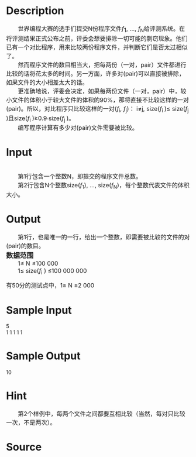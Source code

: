 
# Description

<div class="content"><div align="center"></div>
<div style="text-indent: 24pt"><span style="font-size: 12pt">世界编程大赛的选手们提交</span><span style="font-size: 12pt">N</span><span style="font-size: 12pt">份程序文件</span><i><span style="font-size: 12pt">f</span></i><sub><span style="font-size: 12pt">1</span></sub><span style="font-size: 12pt">, …, <i>f</i><sub>N</sub></span><span style="font-size: 12pt">给评测系统。在将评测结果正式公布之前，评委会想要排除一切可能的剽窃现象。他们已有一个对比程序，用来比较两份程序文件，并判断它们是否太过相似了。</span></div>
<div style="text-indent: 24pt"><span style="font-size: 12pt">然而程序文件的数目相当大，把每两份（一对，</span><span style="font-size: 12pt">pair</span><span style="font-size: 12pt">）文件都进行比较的话将花太多的时间。另一方面，许多对</span><span style="font-size: 12pt">(pair)</span><span style="font-size: 12pt">可以直接被排除，如果文件的大小相差太大的话。</span></div>
<div style="text-indent: 24pt"><span style="font-size: 12pt">更准确地说，评委会决定，如果每两份文件（一对，</span><span style="font-size: 12pt">pair</span><span style="font-size: 12pt">）中，较小文件的体积小于较大文件的体积的</span><span style="font-size: 12pt">90%</span><span style="font-size: 12pt">，那将直接不比较这样的一对</span><span style="font-size: 12pt">(pair)</span><span style="font-size: 12pt">。所以，对比程序只比较这样的一对</span><span style="font-size: 12pt">(<i>f</i><sub>i</sub>, <i>f</i><sub>j</sub>)</span><span style="font-size: 12pt">：</span><span style="font-size: 12pt"> i≠j, size(<i>f</i><sub>i </sub>)≤ size(<i>f</i><sub>j </sub>)</span><span style="font-size: 12pt">且</span><span style="font-size: 12pt">size(<i>f</i><sub>i </sub>)≥0.9∙size(<i>f</i><sub>j </sub>)</span><span style="font-size: 12pt">。</span></div>
<div style="text-indent: 24pt"><span style="font-size: 12pt">编写程序计算有多少对</span><span style="font-size: 12pt">(pair)</span><span style="font-size: 12pt">文件需要被比较。</span></div>
<div></div></div>

# Input

<div class="content"><div> </div>
<div style="text-indent: 24pt"><span style="font-size: 12pt">第</span><span style="font-size: 12pt">1</span><span style="font-size: 12pt">行包含一个整数</span><span style="font-size: 12pt">N</span><span style="font-size: 12pt">，即提交的程序文件总数。</span></div>
<div style="text-indent: 24pt"><span style="font-size: 12pt">第</span><span style="font-size: 12pt">2</span><span style="font-size: 12pt">行包含</span><span style="font-size: 12pt">N</span><span style="font-size: 12pt">个整数</span><span style="font-size: 12pt">size(<i>f</i><sub>1</sub>), …, size(<i>f</i><sub>N</sub>)</span><span style="font-size: 12pt">，每个整数代表文件的体积大小。</span></div>
<div style="text-indent: 24pt"></div></div>

# Output

<div class="content"><div style="text-indent: 24pt"><span style="font-size: 12pt">第</span><span style="font-size: 12pt">1</span><span style="font-size: 12pt">行，也是唯一的一行，给出一个整数，即需要被比较的文件的对</span><span style="font-size: 12pt">(pair)</span><span style="font-size: 12pt">的数目。</span></div>
<div><b><span style="font-size: 14pt">数据范围</span></b></div>
<div style="text-indent: 24pt"><span style="font-size: 12pt">1≤ N ≤100 000</span></div>
<div style="text-indent: 24pt"><span style="font-size: 12pt">1≤ size(<i>f</i><sub>i</sub> ) ≤100 000 000</span></div>
<p><span style="font-size: 12pt">有</span><span style="font-size: 12pt">50</span><span style="font-size: 12pt">分的测试点中，</span><span style="font-size: 12pt">1≤ N ≤2 000</span></p></div>

# Sample Input

<div class="content"><span class="sampledata">5<br/>
1 1 1 1 1</span></div>

# Sample Output

<div class="content"><span class="sampledata">10</span></div>

# Hint

<div class="content"><p></p><div style="text-indent: 24pt"><span style="font-size: 12pt">第</span><span style="font-size: 12pt">2</span><span style="font-size: 12pt">个样例中，每两个文件之间都要互相比较（当然，每对只比较一次，不是两次）。</span></div><p></p></div>

# Source

<div class="content"><p><a href="problemset.php?search="></a></p></div>

